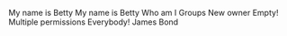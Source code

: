My name is Betty
My name is Betty
Who am I
Groups
New owner
Empty!
Multiple permissions
Everybody!
James Bond
